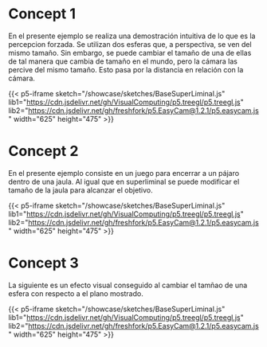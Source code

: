 # Concept 1

En el presente ejemplo se realiza una demostración intuitiva de lo que es la percepcion forzada. Se utilizan dos esferas que, a perspectiva, se ven del mismo tamaño. Sin embargo, se puede cambiar el tamaño de una de ellas de tal manera que cambia de tamaño en el mundo, pero la cámara las percive del mismo tamaño. Esto pasa por la distancia en relación con la cámara.

{{< p5-iframe sketch="/showcase/sketches/BaseSuperLiminal.js" lib1="https://cdn.jsdelivr.net/gh/VisualComputing/p5.treegl/p5.treegl.js" lib2="https://cdn.jsdelivr.net/gh/freshfork/p5.EasyCam@1.2.1/p5.easycam.js"  width="625" height="475" >}}

# Concept 2

En el presente ejemplo consiste en un juego para encerrar a un pájaro dentro de una jaula. Al igual que en superliminal se puede modificar el tamaño de la jaula para alcanzar el objetivo.

{{< p5-iframe sketch="/showcase/sketches/BaseSuperLiminal.js" lib1="https://cdn.jsdelivr.net/gh/VisualComputing/p5.treegl/p5.treegl.js" lib2="https://cdn.jsdelivr.net/gh/freshfork/p5.EasyCam@1.2.1/p5.easycam.js"  width="625" height="475" >}}

# Concept 3

La siguiente es un efecto visual conseguido al cambiar el tamñao de una esfera con respecto a el plano mostrado.

{{< p5-iframe sketch="/showcase/sketches/BaseSuperLiminal.js" lib1="https://cdn.jsdelivr.net/gh/VisualComputing/p5.treegl/p5.treegl.js" lib2="https://cdn.jsdelivr.net/gh/freshfork/p5.EasyCam@1.2.1/p5.easycam.js"  width="625" height="475" >}}